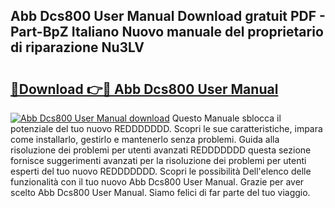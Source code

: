 ## Abb Dcs800 User Manual Download gratuit PDF - Part-BpZ Italiano Nuovo manuale del proprietario di riparazione Nu3LV

# <h2><a href="http://dfe4mz4.blite.top/?on=Abb+Dcs800+User+Manual">🔗Download 👉🔴 Abb Dcs800 User Manual</a></h2>

[![Abb Dcs800 User Manual download](https://i.imgur.com/lujVjoI.png)](http://dfe4mz4.blite.top/?on=Abb+Dcs800+User+Manual)
Questo Manuale sblocca il potenziale del tuo nuovo REDDDDDDD. Scopri le sue caratteristiche, impara come installarlo, gestirlo e mantenerlo senza problemi. Guida alla risoluzione dei problemi per utenti avanzati REDDDDDDD questa sezione fornisce suggerimenti avanzati per la risoluzione dei problemi per utenti esperti del tuo nuovo REDDDDDDD. Scopri le possibilità Dell'elenco delle funzionalità con il tuo nuovo Abb Dcs800 User Manual. Grazie per aver scelto Abb Dcs800 User Manual. Siamo felici di far parte del tuo viaggio.
